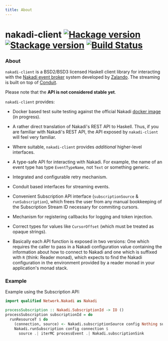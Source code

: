 ```yaml
---
title: About
---
```


# nakadi-client [![Hackage version](https://img.shields.io/hackage/v/nakadi-client.svg?label=Hackage)](https://hackage.haskell.org/package/nakadi-client) [![Stackage version](https://www.stackage.org/package/nakadi-client/badge/lts?label=Stackage)](https://www.stackage.org/package/nakadi-client) [![Build Status](https://travis-ci.org/mtesseract/nakadi-client.svg?branch=master)](https://travis-ci.org/mtesseract/nakadi-client)

### About

`nakadi-client` is a BSD2/BSD3 licensed Haskell client library for
interacting with the [Nakadi event
broker](https://zalando.github.io/nakadi/) system developed by
[Zalando](https://github.com/zalando). The streaming is built on top
of [Conduit](https://haskell-lang.org/library/conduit).

Please note that the **API is not considered stable yet**.

`nakadi-client` provides:

- Docker based test suite testing against the official Nakadi [docker
  image](https://github.com/zalando/nakadi#running-a-server) (in
  progress).

- A rather direct translation of Nakadi's REST API to Haskell. Thus,
  if you are familiar with Nakadi's REST API, the API exposed by
  `nakadi-client` will feel very familiar.

- Where suitable, `nakadi-client` provides *additional* higher-level
  interfaces.

- A type-safe API for interacting with Nakadi. For example, the name
  of an event type has type `EventTypeName`, not `Text` or something
  generic.

- Integrated and configurable retry mechanism.

- Conduit based interfaces for streaming events.

- Convenient Subscription API interface (`subscriptionSource` &
  `runSubscription`), which frees the user from any manual bookkeeping
  of the Subscription Stream ID necessary for commiting cursors.

- Mechanism for registering callbacks for logging and token injection.

- Correct types for values like `CursorOffset` (which must be treated
  as opaque strings).

- Basically each API function is exposed in two versions: One which
  requires the caller to pass in a Nakadi configuration value
  containing the information about how to connect to Nakadi and one
  which is suffixed with `R` (think: Reader monad), which expects to
  find the Nakadi configuration in the environment provided by a
  reader monad in your application's monad stack.

### Example

Example using the Subscription API:

```haskell
import qualified Network.Nakadi as Nakadi

processSubscription :: Nakadi.SubscriptionId -> IO ()
processSubscription subscriptionId = do
  runResourceT $ do
    (connection, source) <- Nakadi.subscriptionSource config Nothing subscriptionId
    Nakadi.runSubscription config connection $
      source .| iterMC processEvent .| Nakadi.subscriptionSink
```
